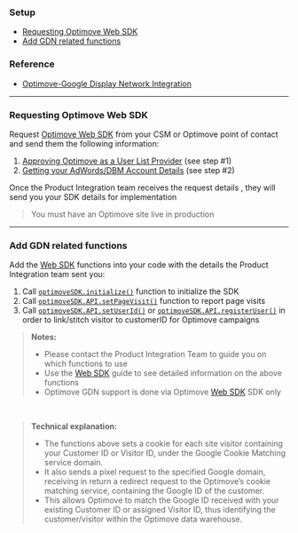### Setup
- [Requesting Optimove Web SDK](#requesting) 
- [Add GDN related functions](#add-functions) 
### Reference
- [Optimove-Google Display Network Integration](https://docs.optimove.com/google-display-network-integration/)

<hr>

### <a id="requesting"></a>Requesting Optimove Web SDK
Request [Optimove Web SDK](https://github.com/optimoveproductintegration/Web-SDK-Integration-Guide) from your CSM or Optimove point of contact and send them the following information:

 1. [Approving Optimove as a User List Provider](https://docs.optimove.com/google-display-network-integration/)   (see step #1)
 2.  [Getting your AdWords/DBM Account Details](https://docs.optimove.com/google-display-network-integration/)   (see step #2) 

Once the Product Integration team receives the request details , they will send you your SDK details for implementation
 > You must have an Optimove site live in production
<hr>

### <a id="add-functions"></a>Add GDN related functions

Add the [Web SDK](https://github.com/optimoveproductintegration/Web-SDK-Integration-Guide) functions into your code with the details the Product Integration team sent you:

 1. Call [`optimoveSDK.initialize()`](https://github.com/optimove-tech/Web-SDK-Integration-Guide#add-code) function to initialize the SDK
 2. Call [`optimoveSDK.API.setPageVisit()`](https://github.com/optimove-tech/Web-SDK-Integration-Guide#track-visits) function to report page visits
 3. Call [`optimoveSDK.API.setUserId()`](https://github.com/optimove-tech/Web-SDK-Integration-Guide#link-visit-customer) or [`optimoveSDK.API.registerUser()`](https://github.com/optimove-tech/Web-SDK-Integration-Guide#record-user-email) in order to link/stitch visitor to customerID for Optimove campaigns
>**Notes:** 
> - Please contact the Product Integration Team to guide you on which functions to use
> - Use the [Web SDK](https://github.com/optimoveproductintegration/Web-SDK-Integration-Guide) guide to see detailed information on the above functions
> - Optimove GDN support is done via Optimove [Web SDK](https://github.com/optimoveproductintegration/Web-SDK-Integration-Guide) SDK only

<br/>

>**Technical explanation:** 
> - The functions above sets a cookie for each site visitor containing your Customer ID or Visitor ID, under the Google Cookie Matching service domain. 
> - It also sends a pixel request to the specified Google domain, receiving in return a redirect request to the Optimove’s cookie matching service, containing the Google ID of the customer. 
> - This allows Optimove to match the Google ID received with your existing Customer ID or assigned Visitor ID, thus identifying the customer/visitor within the Optimove data warehouse.

